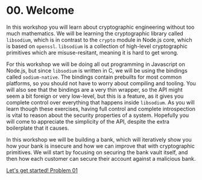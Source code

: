 # 00. Welcome

In this workshop you will learn about cryptographic engineering without too much
mathematics. We will be learning the cryptographic library called `libsodium`,
which is in contrast to the `crypto` module in Node.js core, which is based on
`openssl`. `libsodium` is a collection of high-level cryptographic primitives
which are misuse-resitant, meaning it is hard to get wrong.

For this workshop we will be doing all out programming in Javascript on Node.js,
but since `libsodium` is written in C, we will be using the bindings called
`sodium-native`. The bindings contain prebuilts for most common platforms, so
you should not have to worry about compiling and tooling. You will also see that
the bindings are a very thin wrapper, so the API might seem a bit foreign or
very low-level, but this is a feature, as it gives you complete control over
everything that happens inside `libsodium`. As you will learn though these
exercises, having full control and complete introspection is vital to reason
about the security properties of a system. Hopefully you will come to appreciate
the simplicity of the API, despite the extra boilerplate that it causes.

In this workshop we will be building a bank, which will iteratively show you
how your bank is insecure and how we can improve that with cryptographic
primitives. We will start by focusing on securing the bank vault itself, and
then how each customer can secure their account against a malicious bank.

[Let's get started! Problem 01](01.md)
